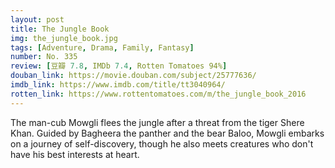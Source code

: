 ```yaml
---
layout: post 
title: The Jungle Book
img: the_jungle_book.jpg
tags: [Adventure, Drama, Family, Fantasy]
number: No. 335
review: [豆瓣 7.8, IMDb 7.4, Rotten Tomatoes 94%]
douban_link: https://movie.douban.com/subject/25777636/
imdb_link: https://www.imdb.com/title/tt3040964/
rotten_link: https://www.rottentomatoes.com/m/the_jungle_book_2016
---
```


The man-cub Mowgli flees the jungle after a threat from the tiger Shere Khan. Guided by Bagheera the panther and the bear Baloo, Mowgli embarks on a journey of self-discovery, though he also meets creatures who don't have his best interests at heart.